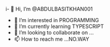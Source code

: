i- 👋 Hi, I’m @ABDULBASITKHAN001
- 👀 I’m interested in PROGRAMMING
- 🌱 I’m currently learning TYPESCRIPT
- 💞️ I’m looking to collaborate on ...
- 📫 How to reach me ...NO.WAY

<!---
ABDULBASITKHAN001/ABDULBASITKHAN001 is a ✨ special ✨ repository because its `README.md` (this file) appears on your GitHub profile.
You can click the Preview link to take a look at your changes.
--->
